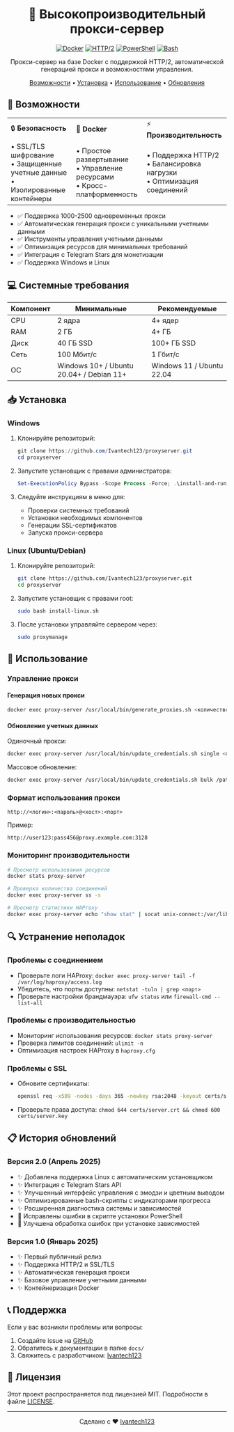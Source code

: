 <div align="center">

# 🚀 Высокопроизводительный прокси-сервер

[![Docker](https://img.shields.io/badge/Docker-Enabled-blue.svg)](https://www.docker.com/)
[![HTTP/2](https://img.shields.io/badge/HTTP%2F2-Supported-green.svg)]()
[![PowerShell](https://img.shields.io/badge/PowerShell-Windows-blue.svg)]()
[![Bash](https://img.shields.io/badge/Bash-Linux-orange.svg)]()

Прокси-сервер на базе Docker с поддержкой HTTP/2, автоматической генерацией прокси и возможностями управления.

[Возможности](#-возможности) • [Установка](#-установка) • [Использование](#-использование)  • [Обновления](#-история-обновлений)

</div>

## 🌟 Возможности

<table>
  <tr>
    <td>🔒 <b>Безопасность</b></td>
    <td>🐳 <b>Docker</b></td>
    <td>⚡ <b>Производительность</b></td>
  </tr>
  <tr>
    <td>
      • SSL/TLS шифрование<br/>
      • Защищенные учетные данные<br/>
      • Изолированные контейнеры
    </td>
    <td>
      • Простое развертывание<br/>
      • Управление ресурсами<br/>
      • Кросс-платформенность
    </td>
    <td>
      • Поддержка HTTP/2<br/>
      • Балансировка нагрузки<br/>
      • Оптимизация соединений
    </td>
  </tr>
</table>

- ✅ Поддержка 1000-2500 одновременных прокси
- ✅ Автоматическая генерация прокси с уникальными учетными данными
- ✅ Инструменты управления учетными данными
- ✅ Оптимизация ресурсов для минимальных требований
- ✅ Интеграция с Telegram Stars для монетизации
- ✅ Поддержка Windows и Linux

## 💻 Системные требования

| Компонент | Минимальные | Рекомендуемые |
|-----------|-------------|---------------|
| CPU       | 2 ядра      | 4+ ядер       |
| RAM       | 2 ГБ        | 4+ ГБ         |
| Диск      | 40 ГБ SSD   | 100+ ГБ SSD   |
| Сеть      | 100 Мбит/с  | 1 Гбит/с      |
| ОС        | Windows 10+ / Ubuntu 20.04+ / Debian 11+ | Windows 11 / Ubuntu 22.04 |

## 📥 Установка

### Windows

1. Клонируйте репозиторий:
   ```powershell
   git clone https://github.com/Ivantech123/proxyserver.git
   cd proxyserver
   ```

2. Запустите установщик с правами администратора:
   ```powershell
   Set-ExecutionPolicy Bypass -Scope Process -Force; .\install-and-run.ps1
   ```

3. Следуйте инструкциям в меню для:
   - Проверки системных требований
   - Установки необходимых компонентов
   - Генерации SSL-сертификатов
   - Запуска прокси-сервера

### Linux (Ubuntu/Debian)

1. Клонируйте репозиторий:
   ```bash
   git clone https://github.com/Ivantech123/proxyserver.git
   cd proxyserver
   ```

2. Запустите установщик с правами root:
   ```bash
   sudo bash install-linux.sh
   ```

3. После установки управляйте сервером через:
   ```bash
   sudo proxymanage
   ```

## 🔧 Использование

### Управление прокси

#### Генерация новых прокси
```bash
docker exec proxy-server /usr/local/bin/generate_proxies.sh <количество> <базовый_порт>
```

#### Обновление учетных данных

Одиночный прокси:
```bash
docker exec proxy-server /usr/local/bin/update_credentials.sh single <порт> <новый_логин> <новый_пароль>
```

Массовое обновление:
```bash
docker exec proxy-server /usr/local/bin/update_credentials.sh bulk /path/to/credentials.csv
```

### Формат использования прокси

```
http://<логин>:<пароль>@<хост>:<порт>
```

Пример:
```
http://user123:pass456@proxy.example.com:3128
```

### Мониторинг производительности

```bash
# Просмотр использования ресурсов
docker stats proxy-server

# Проверка количества соединений
docker exec proxy-server ss -s

# Просмотр статистики HAProxy
docker exec proxy-server echo "show stat" | socat unix-connect:/var/lib/haproxy/stats stdio
```


## 🔍 Устранение неполадок

### Проблемы с соединением
- Проверьте логи HAProxy: `docker exec proxy-server tail -f /var/log/haproxy/access.log`
- Убедитесь, что порты доступны: `netstat -tuln | grep <порт>`
- Проверьте настройки брандмауэра: `ufw status` или `firewall-cmd --list-all`

### Проблемы с производительностью
- Мониторинг использования ресурсов: `docker stats proxy-server`
- Проверка лимитов соединений: `ulimit -n`
- Оптимизация настроек HAProxy в `haproxy.cfg`

### Проблемы с SSL
- Обновите сертификаты: 
  ```bash
  openssl req -x509 -nodes -days 365 -newkey rsa:2048 -keyout certs/server.key -out certs/server.crt
  ```
- Проверьте права доступа: `chmod 644 certs/server.crt && chmod 600 certs/server.key`

## 📋 История обновлений

### Версия 2.0 (Апрель 2025)
- ✨ Добавлена поддержка Linux с автоматическим установщиком
- ✨ Интеграция с Telegram Stars API
- ✨ Улучшенный интерфейс управления с эмодзи и цветным выводом
- ✨ Оптимизированные bash-скрипты с индикаторами прогресса
- ✨ Расширенная диагностика системы и зависимостей
- 🐛 Исправлены ошибки в скрипте установки PowerShell
- 🐛 Улучшена обработка ошибок при установке зависимостей

### Версия 1.0 (Январь 2025)
- ✨ Первый публичный релиз
- ✨ Поддержка HTTP/2 и SSL/TLS
- ✨ Автоматическая генерация прокси
- ✨ Базовое управление учетными данными
- ✨ Контейнеризация Docker

## 📞 Поддержка

Если у вас возникли проблемы или вопросы:
1. Создайте issue на [GitHub](https://github.com/Ivantech123/proxyserver/issues)
2. Обратитесь к документации в папке `docs/`
3. Свяжитесь с разработчиком: [Ivantech123](https://github.com/Ivantech123)

## 📄 Лицензия

Этот проект распространяется под лицензией MIT. Подробности в файле [LICENSE](LICENSE).

---

<div align="center">

Сделано с ❤️ [Ivantech123](https://github.com/Ivantech123)

</div>
